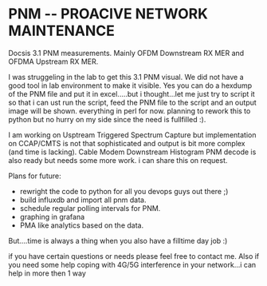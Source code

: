 # PNM -- PROACIVE NETWORK MAINTENANCE
Docsis 3.1 PNM measurements. Mainly OFDM Downstream RX MER and OFDMA Upstream RX MER.

I was struggeling in the lab to get this 3.1 PNM visual. We did not have a good tool in lab environment to make it visible. 
Yes you can do a hexdump of the PNM file and put it in excel.....but i thought...let me just try to script it so that i can ust run the script, feed the PNM file to the script and an output image will be shown.
everything in perl for now. planning to rework this to python but no hurry on my side since the need is fullfilled :).


I am working on Usptream Triggered Spectrum Capture but implementation on CCAP/CMTS is not that sophisticated and output is bit more complex (and time is lacking).
Cable Modem Downstream Histogram PNM decode is also ready but needs some more work. i can share this on request. 

Plans for future:
* rewright the code to python for all you devops guys out there ;)
* build influxdb and import all pnm data.
* schedule regular polling intervals for PNM.
* graphing in grafana
* PMA like analytics based on the data.

But....time is always a thing when you also have a filltime day job :)

if you have certain questions or needs please feel free to contact me.
Also if you need some help coping with 4G/5G interference in your network...i can help in more then 1 way
